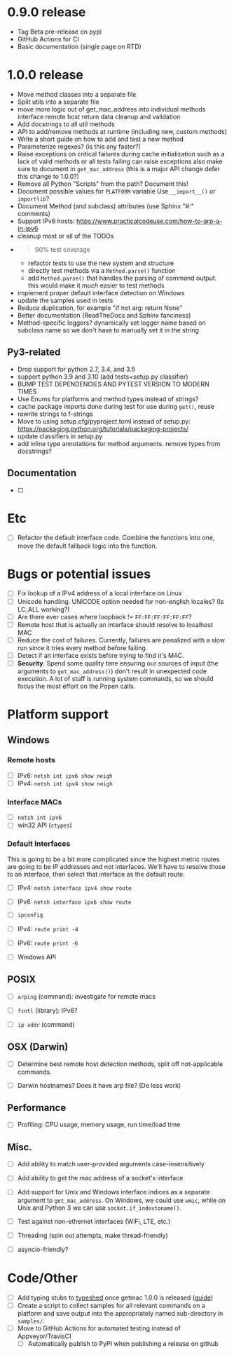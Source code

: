 
# 0.9.0 release
* Tag Beta pre-release on pypi
* GitHub Actions for CI
* Basic documentation (single page on RTD)

# 1.0.0 release
* Move method classes into a separate file
* Split utils into a separate file
* move more logic out of get_mac_address into individual methods
  interface
  remote host
  return data cleanup and validation
* Add docstrings to all util methods
* API to add/remove methods at runtime (including new, custom methods)
* Write a short guide on how to add and test a new method
* Parameterize regexes? (is this any faster?)
* Raise exceptions on critical failures during cache initialization
  such as a lack of valid methods or all tests failing can raise exceptions
  also make sure to document in `get_mac_address`
  (this is a major API change defer this change to 1.0.0?)
* Remove all Python "Scripts" from the path? Document this!
* Document possible values for `PLATFORM` variable
  Use `__import__()` or `importlib`?
* Document Method (and subclass) attributes (use Sphinx "#:" comments)
* Support IPv6 hosts: https://www.practicalcodeuse.com/how-to-arp-a-in-ipv6
* cleanup most or all of the TODOs
* >90% test coverage
  * refactor tests to use the new system and structure
  * directly test methods via a `Method.parse()` function
  * add `Method.parse()` that handles the parsing of command output.
      this would make it *much* easier to test methods
* implement proper default interface detection on Windows
* update the samples used in tests
* Reduce duplication, for example "if not arg: return None"
* Better documentation (ReadTheDocs and Sphinx fanciness)
* Method-specific loggers? dynamically set logger name based on subclass name so we don't have to manually set it in the string

## Py3-related
* Drop support for python 2.7, 3.4, and 3.5
* support python 3.9 and 3.10 (add tests+setup.py classifier)
* BUMP TEST DEPENDENCIES AND PYTEST VERSION TO MODERN TIMES
* Use Enums for platforms and method types instead of strings?
* cache package imports done during test for use during `get()`, reuse
* rewrite strings to f-strings
* Move to using setup.cfg/pyproject.toml instead of setup.py: https://packaging.python.org/tutorials/packaging-projects/
* update classifiers in setup.py
* add inline type annotations for method arguments. remove types from docstrings?

## Documentation
* [ ]


# Etc
* [ ] Refactor the default interface code. Combine the functions into 
one, move the default fallback logic into the function.

# Bugs or potential issues
* [ ] Fix lookup of a IPv4 address of a local interface on Linux
* [ ] Unicode handling. UNICODE option needed for non-english locales? (Is LC_ALL working?)
* [ ] Are there ever cases where loopback != `FF:FF:FF:FF:FF:FF`?
* [ ] Remote host that is actually an interface should resolve to localhost MAC
* [ ] Reduce the cost of failures. Currently, failures are penalized
with a slow run since it tries every method before failing.
* [ ] Detect if an interface exists before trying to find it's MAC.
* [ ] **Security**. Spend some quality time ensuring our sources of
input (the arguments to `get_mac_address()`) don't result in unexpected
code execution. A lot of stuff is running system commands, so we should
focus the most effort on the Popen calls.

# Platform support

## Windows

### Remote hosts
* [ ] IPv6: `netsh int ipv6 show neigh`
* [ ] IPv4: `netsh int ipv4 show neigh`

### Interface MACs
* [ ] `netsh int ipv6`
* [ ] win32 API (`ctypes`)

### Default Interfaces
This is going to be a bit more complicated since the highest
metric routes are going to be IP addresses and not interfaces.
We'll have to resolve those to an interface, then select that
interface as the default route.
* [ ] IPv4: `netsh interface ipv4 show route`
* [ ] IPv6: `netsh interface ipv6 show route`
* [ ] `ipconfig`
* [ ] IPv4: `route print -4`
* [ ] IPv6: `route print -6`
* [ ] Windows API


## POSIX
* [ ] `arping` (command): investigate for remote macs
* [ ] `fcntl` (library): IPv6?
* [ ] `ip addr` (command)


## OSX (Darwin)
* [ ] Determine best remote host detection methods, 
      split off not-applicable commands.
* [ ] Darwin hostnames? Does it have arp file? (Do less work)


## Performance
* [ ] Profiling: CPU usage, memory usage, run time/load time

## Misc.
* [ ] Add ability to match user-provided arguments case-insensitively
* [ ] Add ability to get the mac address of a socket's interface
* [ ] Add support for Unix and Windows interface indices as a separate
      argument to `get_mac_address`. On Windows, we could use `wmic`,
      while on Unix and Python 3 we can use `socket.if_indextoname()`.
* [ ] Test against non-ethernet interfaces (WiFi, LTE, etc.)
* [ ] Threading (spin out attempts, make thread-friendly)
* [ ] asyncio-friendly?


# Code/Other
* [ ] Add typing stubs to [typeshed](https://github.com/python/typeshed)
once getmac 1.0.0 is released ([guide](https://github.com/python/typeshed/blob/master/CONTRIBUTING.md))
* [ ] Create a script to collect samples for all relevant commands on a platform
and save output into the appropriately named sub-directory in `samples/`.
* [ ] Move to GitHub Actions for automated testing instead of Appveyor/TravisCI
    * [ ] Automatically publish to PyPI when publishing a release on github
